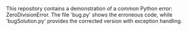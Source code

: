 This repository contains a demonstration of a common Python error: ZeroDivisionError. The file 'bug.py' shows the erroneous code, while 'bugSolution.py' provides the corrected version with exception handling.